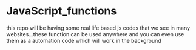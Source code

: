 # JavaScript_functions
this repo will be having some real life based js codes that we see in many websites...these function can be used anywhere and you can even use them as a automation code which will work in the background
